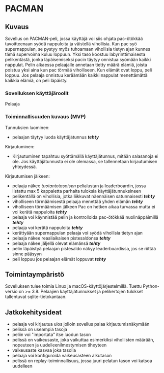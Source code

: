 # PACMAN

## Kuvaus
Sovellus on PACMAN-peli, jossa käyttäjä voi siis ohjata pac-ötökkää tavoitteenaan syödä nappuloita ja väistellä vihollisia. Kun pac syö supernappulan, se pystyy myös tuhoamaan vihollisia tietyn ajan kunnes tämä supervoima kuluu loppuun. Yksi taso koostuu labyrinttimaisesta pelikentästä, jonka läpäisemiseksi pacin täytyy onnistua syömään kaikki nappulat. Pelin alkaessa pelaajalle annetaan tietty määrä elämiä, joista poistuu yksi aina kun pac törmää viholliseen. Kun elämät ovat loppu, peli loppuu. Jos pelaaja onnistuu keräämään kaikki nappulat menettämättä kaikkia elämiä, on peli läpäisty.

### Sovelluksen käyttäjäroolit
Pelaaja

### Toiminnallisuuden kuvaus (MVP)
Tunnuksien luominen:
- pelaajan täytyy luoda käyttäjätunnus ***tehty***

Kirjautuminen:
- Kirjautuminen tapahtuu syöttämällä käyttäjätunnus, mitään salasanoja ei ole. Jos käyttäjätunnusta ei ole olemassa, se tallennetaan kirjautumisen yhteydessä.

Kirjautumisen jälkeen:
- pelaaja näkee *tuotantotasoisen* pelialustan ja leaderboardin, jossa listattu max 5 kappaletta parhaita tuloksia käyttäjätunnuksineen
- pelikentällä on vihollisia, jotka liikkuvat näennäisen satunnaisesti ***tehty***
- viholliseen törmäämisestä pelaaja menettää yhden elämän ***tehty***
- viholliseen törmäämisen jälkeen Pac on hetken aikaa turvassa mutta ei voi kerätä nappuloita ***tehty***
- pelaaja voi käynnistää pelin ja kontrolloida pac-ötökkää nuolinäppäimillä ***tehty***
- pelaaja voi kerätä nappuloita ***tehty***
- kerättyään supernappulan pelaaja voi syödä vihollisia tietyn ajan
- pelaaja näkee reaaliaikaisen pistesaldonsa ***tehty***
- pelaaja näkee jäljellä olevat elämänsä ***tehty***
- pelin läpäistyä pelaajan pistesaldo näkyy leaderboardissa, jos se riittää sinne pääsyyn
- peli loppuu jos pelaajan elämät loppuvat ***tehty***


## Toimintaympäristö
Sovelluksen tulee toimia Linux ja macOS-käyttöjärjestelmillä. Tuettu Python-versio on >= 3.8. Pelaajien käyttäjätunnukset ja pelikertojen tulokset tallentuvat sqlite-tietokantaan.

## Jatkokehitysideat
- pelaaja voi kirjautua ulos jolloin sovellus palaa kirjautumisnäkymään
- pelissä on useampia tasoja
- peliin voi "importata" itse luodun tason
- pelissä on vaikeusaste, joka vaikuttaa esimerkiksi vihollisten määrään, nopeuteen ja uudelleenilmestymisen tiheyteen
- vaikeusaste kasvaa joka tasolla
- pelaaja voi konfiguroida vaikeusasteen alkutason
- pelissä on replay-toiminnallisuus, jossa juuri pelatun tason voi katsoa uudelleen